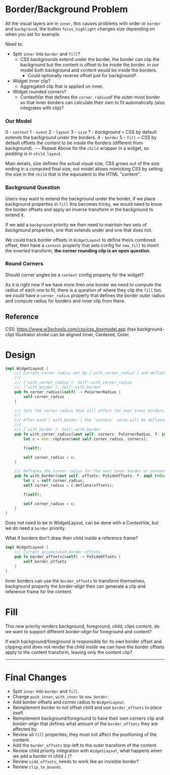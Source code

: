 # Border/Background Problem

All the visual layers are in `inner`, this causes problems with order or `border` and `background`, the button `focus_highlight` changes
size depending on when you set for example.

Need to:

* Split `inner` into `border` and `fill`?
    - CSS backgrounds extend under the border, the border can clip the background but the content is offset to be inside the border.
        in our model both background and content would be inside the borders. 
        - Could optionally reverse offset just for background?
* Widget inner clip?
    - Aggregated clip  that is applied on inner.
* Widget rounded corners?
    - ContextVar that defines the `corner_radius`of the outer-most border so that inner borders can calculate their
        own to fit automatically (also integrates with clip)?

### Our Model

0 - `context`
1 - `event` 
2 - `layout`
3 - `size`
? - *background* = CSS by default extends the background *under* the borders.
4 - `border`
5 - `fill` = CSS by default offsets the content to be inside the borders (different from background).
--- Repeat Above for the `child` wrapper in a widget, so *padding* is in `child_layout`.

Main details, size defines the actual visual size, CSS grows out of the size ending in a computed final size,
out model allows mimicking CSS by setting the size in the `child` that is the equivalent to the HTML "content".

### Background Question

Users may want to extend the background under the border, if we place background properties in `fill` this becomes tricky, 
we would need to know the border offsets and apply an inverse transform in the background to extend it.

If we add a `background` priority we then need to maintain two sets of *background* properties, one that extends under and one that does not.

We could track border offsets in `WidgetLayout` to define theirs combined offset, then have a `context` property that sets config for `new_fill`
to insert the inverted transform, **the corner rounding clip is an open question**.

### Round Corners

Should corner angles be a `context` config property for the widget?

As it is right now if we have more then one border we need to compute the radius of each one to fit, there is a question of where they
clip the `fill` too, we could have a `corner_radius` property that defines the border *outer* radius and compute radius for borders and inner
clip from there.

## Reference

CSS: https://www.w3schools.com/css/css_boxmodel.asp (has background-clip)
Illustrator *stroke* can be aligned Inner, Centered, Outer.

# Design

```rust
impl WidgetLayout {
    /// Current corner radius set by [`with_corner_radius`] and deflated by [`with_border`].
    ///
    /// [`with_corner_radius`]: Self::with_corner_radius
    /// [`with_border`]: Self::with_border
    pub fn corner_radius(&self) -> PxCornerRadius {
        self.corner_radius
    }

    /// Sets the corner radius that will affect the next inner borders.
    ///
    /// After each [`with_border`] the `corners` value will be deflated to fit inside the *outer* border.
    ///
    /// [`with_border`]: Self::with_border
    pub fn with_corner_radius(&mut self, corners: PxCornerRadius, f: impl FnOnce(&mut Self)) {
        let c = mem::replace(&mut self.corner_radius, corners);

        f(self);

        self.corner_radius = c;
    }

    /// Deflates the corner radius for the next inner border or content clip.
    pub fn with_border(&mut self, offsets: PxSideOffsets, f: impl FnOnce(&mut Self)) {
        let c = self.corner_radius;
        self.corner_radius = c.deflate(offsets);

        f(self);

        self.corner_radius = c;
    }
}
```

Does not need to be in WidgetLayout, can be done with a ContextVar, but we do need a `border` priority.

What if borders don't draw their child inside a reference frame?

```rust
impl WidgetLayout {
    /// Current accumulated border offsets.
    pub fn border_offsets(&self) -> PxSideOffsets {
        self.border_offsets
    }
}
```

Inner borders can use the `border_offsets` to transform themselves, background property the *border-align* then can generate
a clip and reference frame for the content.

# Fill

This new priority renders background, foreground, child, clips content, do we want to support different *border-align* for 
foreground and content? 

If each background/foreground is responsible for its own border offset and clipping and does not render the child inside we
can have the border offsets apply to the content transform, leaving only the content clip?

-------------------------------------

# Final Changes

* Split `inner` into `border` and `fill`.
* Change `push_inner`, `with_inner` to `new_border`.
* Add border offsets and corner radius to `WidgetLayout`.
* Reimplement border to not offset child and use `border_offsets` to place itself.
* Reimplement background/foreground to have their own corners clip and *border-align* that defines what amount of the 
  `border_offsets` they are affected by.
* Review all `fill` properties, they must not affect the positioning of the content.
* Add the `border_offsets` top-left to the outer transform of the content.
* Review child priority integration with `WidgetLayout`, what happens when we add a border in child { }?
* Review `side_offsets`, needs to work like an invisible border? 
* Review `clip_to_bounds`.